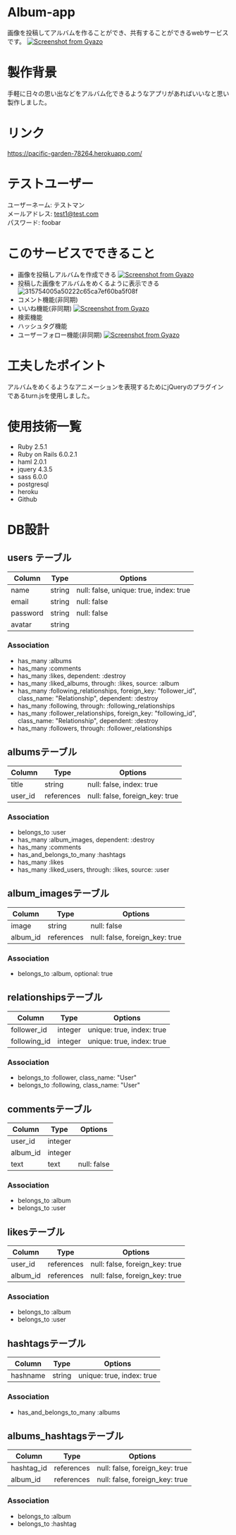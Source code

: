 # Album-app
画像を投稿してアルバムを作ることができ、共有することができるwebサービスです。
[![Screenshot from Gyazo](https://gyazo.com/11f411f35d89d23657445d4c4a21becc/raw)](https://gyazo.com/11f411f35d89d23657445d4c4a21becc)
# 製作背景
  手軽に日々の思い出などをアルバム化できるようなアプリがあればいいなと思い製作しました。
# リンク
https://pacific-garden-78264.herokuapp.com/

# テストユーザー
ユーザーネーム: テストマン  
メールアドレス: test1@test.com  
パスワード: foobar  
# このサービスでできること
  * 画像を投稿しアルバムを作成できる 
  [![Screenshot from Gyazo](https://gyazo.com/a5fe22c59e740e0f0769c19248337c57/raw)](https://gyazo.com/a5fe22c59e740e0f0769c19248337c57) 
  * 投稿した画像をアルバムをめくるように表示できる  
  ![315754005a50222c65ca7ef60ba5f08f](https://user-images.githubusercontent.com/57151814/79974396-3d9f3a80-84d4-11ea-9afc-e99eb2b11562.gif)
  * コメント機能(非同期)
  * いいね機能(非同期)
  [![Screenshot from Gyazo](https://gyazo.com/0141529b3321ded1dfd931e8567943c1/raw)](https://gyazo.com/0141529b3321ded1dfd931e8567943c1)
  * 検索機能
  * ハッシュタグ機能
  * ユーザーフォロー機能(非同期)
  [![Screenshot from Gyazo](https://gyazo.com/ec50c4798cf4dc18522b9debeed60f7b/raw)](https://gyazo.com/ec50c4798cf4dc18522b9debeed60f7b)
# 工夫したポイント
アルバムをめくるようなアニメーションを表現するためにjQueryのプラグインであるturn.jsを使用しました。
# 使用技術一覧
  * Ruby 2.5.1
  * Ruby on Rails 6.0.2.1
  * haml 2.0.1
  * jquery 4.3.5
  * sass 6.0.0
  * postgresql
  * heroku
  * Github
# DB設計
## users テーブル
|Column|Type|Options|
|------|----|-------|
|name|string|null: false, unique: true, index: true|
|email|string|null: false|
|password|string|null: false|
|avatar|string||

### Association
- has_many :albums
- has_many :comments
- has_many :likes, dependent: :destroy
- has_many :liked_albums, through: :likes, source: :album
- has_many :following_relationships, foreign_key: "follower_id", class_name: "Relationship", dependent: :destroy
- has_many :following, through: :following_relationships
- has_many :follower_relationships, foreign_key: "following_id", class_name: "Relationship", dependent: :destroy
- has_many :followers, through: :follower_relationships

## albumsテーブル
|Column|Type|Options|
|------|----|-------|
|title|string|null: false,  index: true|
|user_id|references|null: false, foreign_key: true|

### Association
- belongs_to :user
- has_many :album_images, dependent: :destroy
- has_many :comments
- has_and_belongs_to_many :hashtags
- has_many :likes
- has_many :liked_users, through: :likes, source: :user

## album_imagesテーブル
|Column|Type|Options|
|------|----|-------|
|image|string|null: false|
|album_id|references|null: false, foreign_key: true|

### Association
- belongs_to :album, optional: true

## relationshipsテーブル
|Column|Type|Options|
|------|----|-------|
|follower_id|integer|unique: true, index: true|
|following_id|integer|unique: true, index: true|

### Association
- belongs_to :follower, class_name: "User"
- belongs_to :following, class_name: "User"

## commentsテーブル
|Column|Type|Options|
|------|----|-------|
|user_id|integer||
|album_id|integer||
|text|text|null: false|

### Association
- belongs_to :album
- belongs_to :user

## likesテーブル
|Column|Type|Options|
|------|----|-------|
|user_id|references|null: false, foreign_key: true|
|album_id|references|null: false, foreign_key: true|

### Association
- belongs_to :album
- belongs_to :user

## hashtagsテーブル
|Column|Type|Options|
|------|----|-------|
|hashname|string|unique: true, index: true|

### Association
- has_and_belongs_to_many :albums

## albums_hashtagsテーブル
|Column|Type|Options|
|------|----|-------|
|hashtag_id|references|null: false, foreign_key: true|
|album_id|references|null: false, foreign_key: true|

### Association
- belongs_to :album
- belongs_to :hashtag




